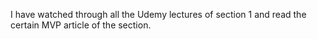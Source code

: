 I have watched through all the Udemy lectures of section 1 and read the certain MVP article of the section. 
